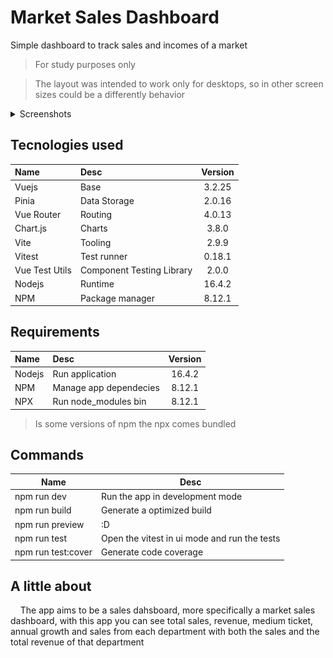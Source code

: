 # Market Sales Dashboard

Simple dashboard to track sales and incomes of a market

> For study purposes only



> The layout was intended to work only for desktops, so in other screen sizes could be a differently behavior

<details>
    <summary>Screenshots</summary>    
    <h3>Home Panels</h3>
    <img alt="img" src="./imgs/home.panels.1.jpg" title="Home panel 1" />
    <img alt="img" src="./imgs/home.panels.2.jpg" title="Home panel 2" />
    <h3>Login Page</h3>
    <img alt="img" src="./imgs/login.jpg" title="Login page" />
</details>

## Tecnologies used

| Name           | Desc                      | Version |
|:-------------- |:------------------------- |:-------:|
| Vuejs          | Base                      | 3.2.25  |
| Pinia          | Data Storage              | 2.0.16  |
| Vue Router     | Routing                   | 4.0.13  |
| Chart.js       | Charts                    | 3.8.0   |
| Vite           | Tooling                   | 2.9.9   |
| Vitest         | Test runner               | 0.18.1  |
| Vue Test Utils | Component Testing Library | 2.0.0   |
| Nodejs         | Runtime                   | 16.4.2  |
| NPM            | Package manager           | 8.12.1  |

## Requirements

| Name   | Desc                   | Version |
|:------ |:---------------------- |:-------:|
| Nodejs | Run application        | 16.4.2  |
| NPM    | Manage app dependecies | 8.12.1  |
| NPX    | Run node_modules bin   | 8.12.1  |

> Is some versions of npm the npx comes bundled

## Commands

| Name               | Desc                                         |
| ------------------ | -------------------------------------------- |
| npm run dev        | Run the app in development mode              |
| npm run build      | Generate a optimized build                   |
| npm run preview    | :D                                           |
| npm run test       | Open the vitest in ui mode and run the tests |
| npm run test:cover | Generate code coverage                       |

## A little about

    The app aims to be a sales dahsboard, more specifically a market sales dashboard, with this app you can see total sales, revenue, medium ticket, annual growth and sales from each department with both the sales and the total revenue of that department